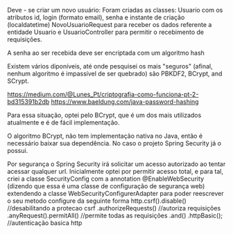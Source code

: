 Deve - se criar um novo usuário:
Foram criadas as classes:
Usuario com os atributos id, login (formato email), senha e instante de criação (localdatetime)
NovoUsuarioRequest para receber os dados referente a entidade Usuario
e UsuarioController para permitir o recebimento de requisições.

A senha ao ser recebida deve ser encriptada com um algoritmo hash

Existem vários diponíveis, até onde pesquisei os mais "seguros" (afinal, nenhum algoritmo é impassível de ser quebrado)
são PBKDF2, BCrypt, and SCrypt.

https://medium.com/@Lunes_Pt/criptografia-como-funciona-pt-2-bd315391b2db
https://www.baeldung.com/java-password-hashing

Para essa situação, optei pelo BCrypt, que é um dos mais utilizados atualmente e é de fácil implementação.

O algoritmo BCrypt, não tem implementação nativa no Java, então é necessário baixar sua dependência.
No caso o projeto Spring Security já o possui.

Por segurança o Spring Security irá solicitar um acesso autorizado ao tentar acessar qualquer url.
Inicialmente optei por permitir acesso total, e para tal, criei a classe SecurityConfig com a annotation 
@EnableWebSecurity (dizendo que essa é uma classe
de configuração de segurança web)
extendendo a classe WebSecurityConfigurerAdapter para poder reescrever o seu metodo configure da seguinte forma
     		http.csrf().disable() //desabilitando a protecao csrf
                .authorizeRequests() //autoriza requisições
                .anyRequest().permitAll() //permite todas as requisições
                .and()
                .httpBasic(); //autenticação basica http


